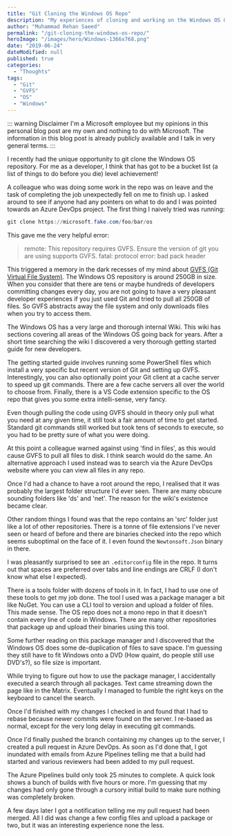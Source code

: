 ```yaml
---
title: "Git Cloning the Windows OS Repo"
description: "My experiences of cloning and working on the Windows OS Git repository."
author: "Muhammad Rehan Saeed"
permalink: "/git-cloning-the-windows-os-repo/"
heroImage: "/images/hero/Windows-1366x768.png"
date: "2019-06-24"
dateModified: null
published: true
categories:
  - "Thoughts"
tags:
  - "Git"
  - "GVFS"
  - "OS"
  - "Windows"
---
```


::: warning Disclaimer
I'm a Microsoft employee but my opinions in this personal blog post are my own and nothing to do with Microsoft. The information in this blog post is already publicly available and I talk in very general terms.
:::

I recently had the unique opportunity to git clone the Windows OS repository. For me as a developer, I think that has got to be a bucket list (a list of things to do before you die) level achievement!

A colleague who was doing some work in the repo was on leave and the task of completing the job unexpectedly fell on me to finish up. I asked around to see if anyone had any pointers on what to do and I was pointed towards an Azure DevOps project. The first thing I naively tried was running:

```powershell
git clone https://microsoft.fake.com/foo/bar/os
```

This gave me the very helpful error:

> remote: This repository requires GVFS. Ensure the version of git you are using supports GVFS.
> fatal: protocol error: bad pack header

This triggered a memory in the dark recesses of my mind about [GVFS (Git Virtual File System)](https://devblogs.microsoft.com/devops/announcing-gvfs-git-virtual-file-system/). The Windows OS repository is around 250GB in size. When you consider that there are tens or maybe hundreds of developers committing changes every day, you are not going to have a very pleasant developer experiences if you just used Git and tried to pull all 250GB of files. So GVFS abstracts away the file system and only downloads files when you try to access them.

The Windows OS has a very large and thorough internal Wiki. This wiki has sections covering all areas of the Windows OS going back for years. After a short time searching the wiki I discovered a very thorough getting started guide for new developers.

The getting started guide involves running some PowerShell files which install a very specific but recent version of Git and setting up GVFS. Interestingly, you can also optionally point your Git client at a cache server to speed up git commands. There are a few cache servers all over the world to choose from. Finally, there is a VS Code extension specific to the OS repo that gives you some extra intelli-sense, very fancy.

Even though pulling the code using GVFS should in theory only pull what you need at any given time, it still took a fair amount of time to get started. Standard git commands still worked but took tens of seconds to execute, so you had to be pretty sure of what you were doing.

At this point a colleague warned against using 'find in files', as this would cause GVFS to pull all files to disk. I think search would do the same. An alternative approach I used instead was to search via the Azure DevOps website where you can view all files in any repo.

Once I'd had a chance to have a root around the repo, I realised that it was probably the largest folder structure I'd ever seen. There are many obscure sounding folders like 'ds' and 'net'. The reason for the wiki's existence became clear.

Other random things I found was that the repo contains an 'src' folder just like a lot of other repositories. There is a tonne of file extensions I've never seen or heard of before and there are binaries checked into the repo which seems suboptimal on the face of it. I even found the `Newtonsoft.Json` binary in there.

I was pleasantly surprised to see an `.editorconfig` file in the repo. It turns out that spaces are preferred over tabs and line endings are CRLF (I don't know what else I expected).

There is a tools folder with dozens of tools in it. In fact, I had to use one of these tools to get my job done. The tool I used was a package manager a bit like NuGet. You can use a CLI tool to version and upload a folder of files. This made sense. The OS repo does not a mono repo in that it doesn't contain every line of code in Windows. There are many other repositories that package up and upload their binaries using this tool.

Some further reading on this package manager and I discovered that the Windows OS does some de-duplication of files to save space. I'm guessing they still have to fit Windows onto a DVD (How quaint, do people still use DVD's?), so file size is important.

While trying to figure out how to use the package manager, I accidentally executed a search through all packages. Text came streaming down the page like in the Matrix. Eventually I managed to fumble the right keys on the keyboard to cancel the search.

Once I'd finished with my changes I checked in and found that I had to rebase because newer commits were found on the server. I re-based as normal, except for the very long delay in executing git commands.

Once I'd finally pushed the branch containing my changes up to the server, I created a pull request in Azure DevOps. As soon as I'd done that, I got inundated with emails from Azure Pipelines telling me that a build had started and various reviewers had been added to my pull request.

The Azure Pipelines build only took 25 minutes to complete. A quick look shows a bunch of builds with five hours or more. I'm guessing that my changes had only gone through a cursory initial build to make sure nothing was completely broken.

A few days later I got a notification telling me my pull request had been merged. All I did was change a few config files and upload a package or two, but it was an interesting experience none the less.
